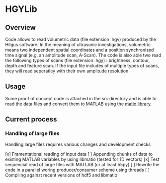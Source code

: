 # HGYLib

## Overview
Code allows to read volumetric data (file extension .hgv) produced by the Hilgus software. In the meaning of ultrasonic investigations, volumetric means two independent spatial coordinates and a position synchronized time signal (e.g. an amplitude scan, A-Scan). The code is also able two read the following types of scans (file extension .hgy) : brightness, contour, depth and feature scan. If the input file includes of multiple types of scans, they will read seperatley with their own amplitude resolution.

## Usage
Some proof of concept code is attached in the *src* directory and is able to read the data files and convert them to MATLAB using the [matio library](https://sourceforge.net/projects/matio/).

## Current process

### Handling of large files

Handling large files requires various changes and development checks

[x] Framentational reading of input data
[ ] Appending chunks of data to existing MATLAB variables by using libmatio (tested for 1D vectors)
[x] Test sequencial read of large files with MATLAB (or at least h5py)
[ ] Rewrite the code in a parallel woring producer/consumer scheme using threads
[ ] Compiling against recent versions of hdf5 and libmatio
